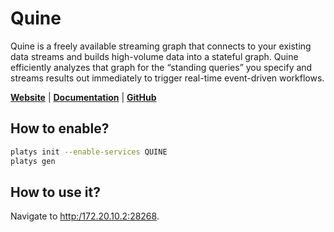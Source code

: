 # Quine

Quine is a freely available streaming graph that connects to your existing data streams and builds high-volume data into a stateful graph. Quine efficiently analyzes that graph for the “standing queries” you specify and streams results out immediately to trigger real-time event-driven workflows.

**[Website](https://quine.io/)** | **[Documentation](https://quine.io/docs/about-quine/what-is-quine)** | **[GitHub](https://github.com/thatdot/quine)**

## How to enable?

```bash
platys init --enable-services QUINE
platys gen
```

## How to use it?

Navigate to <http:/172.20.10.2:28268>.